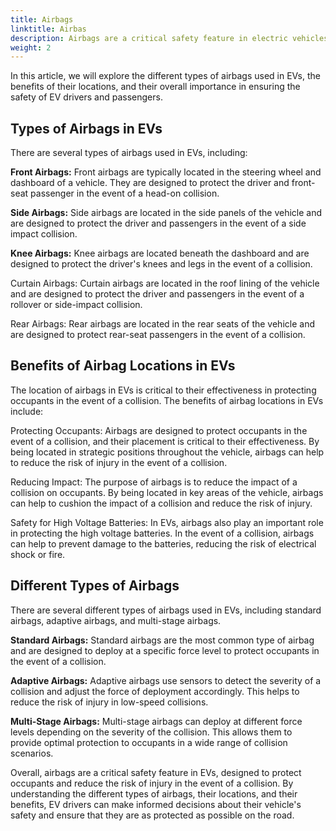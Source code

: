 ```yaml
---
title: Airbags
linktitle: Airbas
description: Airbags are a critical safety feature in electric vehicles (EVs), designed to protect the driver and passengers in the event of a collision or sudden impact.
weight: 2
---
```

<!-- markdownlint-disable MD033 -->
 In this article, we will explore the different types of airbags used in EVs, the benefits of their locations, and their overall importance in ensuring the safety of EV drivers and passengers.

## Types of Airbags in EVs

There are several types of airbags used in EVs, including:

**Front Airbags:** Front airbags are typically located in the steering wheel and dashboard of a vehicle. They are designed to protect the driver and front-seat passenger in the event of a head-on collision.

**Side Airbags:** Side airbags are located in the side panels of the vehicle and are designed to protect the driver and passengers in the event of a side impact collision.

**Knee Airbags:** Knee airbags are located beneath the dashboard and are designed to protect the driver's knees and legs in the event of a collision.

Curtain Airbags: Curtain airbags are located in the roof lining of the vehicle and are designed to protect the driver and passengers in the event of a rollover or side-impact collision.

Rear Airbags: Rear airbags are located in the rear seats of the vehicle and are designed to protect rear-seat passengers in the event of a collision.

## Benefits of Airbag Locations in EVs

The location of airbags in EVs is critical to their effectiveness in protecting occupants in the event of a collision. The benefits of airbag locations in EVs include:

Protecting Occupants: Airbags are designed to protect occupants in the event of a collision, and their placement is critical to their effectiveness. By being located in strategic positions throughout the vehicle, airbags can help to reduce the risk of injury in the event of a collision.

Reducing Impact: The purpose of airbags is to reduce the impact of a collision on occupants. By being located in key areas of the vehicle, airbags can help to cushion the impact of a collision and reduce the risk of injury.

Safety for High Voltage Batteries: In EVs, airbags also play an important role in protecting the high voltage batteries. In the event of a collision, airbags can help to prevent damage to the batteries, reducing the risk of electrical shock or fire.

## Different Types of Airbags

There are several different types of airbags used in EVs, including standard airbags, adaptive airbags, and multi-stage airbags.

**Standard Airbags:** Standard airbags are the most common type of airbag and are designed to deploy at a specific force level to protect occupants in the event of a collision.

**Adaptive Airbags:** Adaptive airbags use sensors to detect the severity of a collision and adjust the force of deployment accordingly. This helps to reduce the risk of injury in low-speed collisions.

**Multi-Stage Airbags:** Multi-stage airbags can deploy at different force levels depending on the severity of the collision. This allows them to provide optimal protection to occupants in a wide range of collision scenarios.

Overall, airbags are a critical safety feature in EVs, designed to protect occupants and reduce the risk of injury in the event of a collision. By understanding the different types of airbags, their locations, and their benefits, EV drivers can make informed decisions about their vehicle's safety and ensure that they are as protected as possible on the road.


